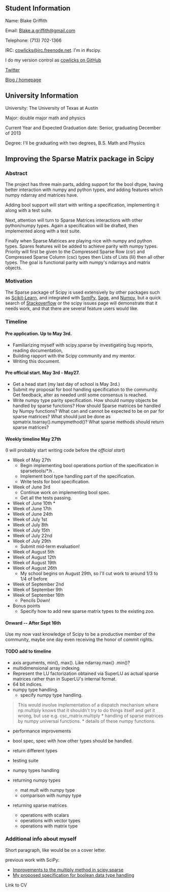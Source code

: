 ## Student Information

Name: Blake Griffith

Email: Blake.a.griffith@gmail.com

Telephone: (713) 702-1366

IRC: cowlicks@irc.freenode.net. I'm in #scipy.

I do my version control as [cowlicks on GitHub](https://github.com/cowlicks)

[Twitter](https://twitter.com/cwlcks)

[Blog / homepage](http://cwl.cx)

## University Information

University: The University of Texas at Austin

Major: double major math and physics

Current Year and Expected Graduation date: Senior, graduating December of 2013

Degree: I'll be graduating with two degrees, B.S. Math and Physics

## Improving the Sparse Matrix package in Scipy
### Abstract

The project has three main parts, adding support for the bool dtype, having better interaction with numpy and python types, and adding features which numpy ndarray and matrices have. 

Adding bool support will start with writing a specification, implementing it along with a test suite. 

Next, attention will turn to Sparse Matrices interactions with other python/numpy types. Again a specification will be drafted, then implemented along with a test suite. 

Finally when Sparse Matrices are playing nice with numpy and python types. Spares features will be added to achieve parity with numpy types. Priority will first be given to the Compressed Sparse Row (csr) and Compressed Sparse Column (csc) types then Lists of Lists (lil) then all other types. The goal is functional parity with numpy's ndarrays and matrix objects.

### Motivation
The Sparse package of Scipy is used extensively by other packages such as [Scikit-Learn](http://scikit-learn.org/stable/), and integrated with [SymPy](), [Sage](), and [Numpy](), but a quick search of [Stackoverflow](http://stackoverflow.com/search?tab=newest&q=[scipy]%20sparse) or the scipy issues page will demonstrate that it needs work, and that there are several feature users would like.

### Timeline

#### Pre application. Up to May 3rd.
* Familiarizing myself with scipy.sparse by investigating bug reports, reading documentation, 
* Building rapport with the Scipy community and my mentor.
* Writing this document.

#### Pre official start. May 3rd - May27.
* Get a head start (my last day of school is May 3rd.)
* Submit my proposal for bool handling specification to the community. Get feedback, alter as needed until some consensus is reached.
* Write numpy type parity specification. How should numpy objects be handled by sparse functions? How should Sparse matrices be handled by Numpy functions? What can and cannot be expected to be on par for sparse matirices? What should just be done as spmatrix.toarray().numpymethod()? What sparse methods should return sparse matrices?

#### Weekly timeline May 27th
(I will probably start writing code before the *official start*)
* Week of May 27th
    * Begin implementing bool operations portion of the specification in sparsetools/\*.h .
    * Implement bool type handling part of the specification.
    * Write tests for bool specification.
* Week of June 3rd
    * Continue work on implementing bool spec.
    * Get all the tests passing.
* Week of June 10th
    * 
* Week of June 17th
* Week of June 24th
* Week of July 1st
* Week of July 8th
* Week of July 15th
* Week of July 22nd
* Week of July 29th
    * Submit mid-term evaluation! 
* Week of August 5th
* Week of August 12th
* Week of August 19th
* Week of August 26th
    * My school begins on August 29th, so I'll cut work to around 1/3 to 1/4 of before
* Week of September 2nd
* Week of September 9th
* Week of September 16th
    * Pencils Down!
* Bonus points
    * Specify how to add new sparse matrix types to the existing zoo.
#### Onward -- After Sept 16th
Use my now vast knowledge of Scipy to be a productive member of the community, maybe one day even receiving the honor of commit rights.

#### TODO add to timeline
* axis arguments, min(), max(). Like ndarray.max() .min()?
* multidimensional array indexing 
* Represent the LU factorization obtained via SuperLU as actual sparse matrices rather than in SuperLU's internal format.
* 64 bit indices.
* numpy type handling.
    * specify numpy type handling.
>  This would involve implementation of a dispatch mechanism where
>    np.multiply knows that it shouldn't try to do things itself and get
>    it wrong, but use e.g. csc\_matrix.multiply
    * handling of sparse matrices by numpy universal functions.
    * details of these numpy functions.


* performance improvements
* bool spec, spec with how other types should be handled.
* return different types
* testing suite


* numpy types handling 
* returning numpy types
    * mat mult with numpy type
    * comparison with numpy type
* returning sparse matrices
    * operations with scalars
    * operations with vector types
    * operations with matrix type
    

### Additional info about myself
Short paragraph, like would be on a cover letter.

previous work with SciPy:
* [Improvements to the multiply method in scipy.sparse](https://github.com/scipy/scipy/pull/516)
* [My proposed specification for boolean data type handling](https://github.com/cowlicks/scipy-sparse-boolean-spec)

Link to CV
